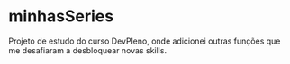 # minhasSeries
Projeto de estudo do curso DevPleno, onde adicionei outras funções que me desafiaram a desbloquear novas skills. 
